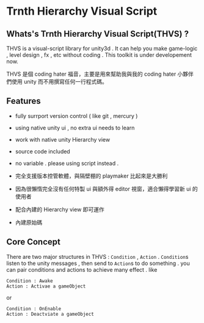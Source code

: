 Trnth Hierarchy Visual Script
=============================

Whats's Trnth Hierarchy Visual Script(THVS) ?
-------

THVS is a visual-script library for unity3d . It can help you make game-logic , level design , fx , etc without coding . This toolkit is under developement now.

THVS 是個 coding hater 福音，主要是用來幫助我與我的 coding hater 小夥伴們使用 unity 而不用撰寫任何一行程式碼。

Features 
--------

- fully surrport version control ( like git , mercury )
- using native unity ui , no extra ui needs to learn 
- work with native unity Hierarchy view
- source code included
- no variable . please using script instead .

- 完全支援版本控管軟體，與隔壁棚的 playmaker 比起來是大勝利
- 因為很懶惰完全沒有任何特製 ui 與額外得 editor 視窗，適合懶得學習新 ui 的使用者
- 配合內建的 Hierarchy view 即可運作
- 內建原始碼

Core Concept 
------------

There are two major structures in THVS : `Condition` , `Action` . `Condition`s listen to the unity messages , then send to `Action`s to do something . you can pair conditions and actions to achieve many effect . like 

	Condition : Awake
	Action : Activae a gameObject  

or 

	Condition : OnEnable
	Action : Deactviate a gameObject